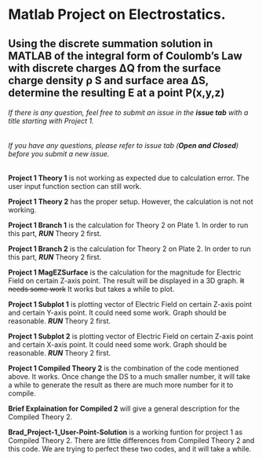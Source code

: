 # Matlab Project on Electrostatics.

## Using the discrete summation solution in MATLAB of the integral form of Coulomb’s Law with discrete charges ΔQ from the surface charge density ρ S and surface area ΔS, determine the resulting E at a point P(x,y,z)

###### If there is any question, feel free to submit an issue in the **_issue tab_** with a title starting with _Project 1_.

###### If you have any questions, please refer to issue tab (**Open and Closed**) before you submit a new issue.

**Project 1 Theory 1** is not working as expected due to calculation error. The user input function section can still work.

**Project 1 Theory 2** has the proper setup. However, the calculation is not not working.

**Project 1 Branch 1** is the calculation for Theory 2 on Plate 1. In order to run this part, **_RUN_** Theory 2 first.

**Project 1 Branch 2** is the calculation for Theory 2 on Plate 2. In order to run this part, **_RUN_** Theory 2 first.

**Project 1 MagEZSurface** is the calculation for the magnitude for Electric Field on certain Z-axis point. 
  The result will be displayed in a 3D graph. ~~It needs some work~~ It works but takes a while to plot.
  
**Project 1 Subplot 1** is plotting vector of Electric Field on certain Z-axis point and certain Y-axis point.
  It could need some work. Graph should be reasonable. **_RUN_** Theory 2 first.

**Project 1 Subplot 2** is plotting vector of Electric Field on certain Z-axis point and certain X-axis point.
  It could need some work. Graph should be reasonable. **_RUN_** Theory 2 first.
  
**Project 1 Compiled Theory 2** is the combination of the code mentioned above. It works. Once change the DS to a much smaller number, it will take a while to generate the result as there are much more number for it to compile.

**Brief Explaination for Compiled 2** will give a general description for the Compiled Theory 2.

**Brad\_Project-1\_User-Point-Solution** is a working funtion for project 1 as Compiled Theory 2. There are little differences from Compiled Theory 2 and this code. We are trying to perfect these two codes, and it will take a while.
